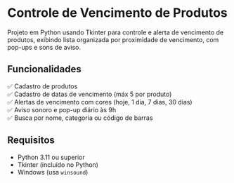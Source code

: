 # Controle de Vencimento de Produtos

Projeto em Python usando Tkinter para controle e alerta de vencimento de produtos, exibindo lista organizada por proximidade de vencimento, com pop-ups e sons de aviso.

## Funcionalidades
✅ Cadastro de produtos  
✅ Cadastro de datas de vencimento (máx 5 por produto)  
✅ Alertas de vencimento com cores (hoje, 1 dia, 7 dias, 30 dias)  
✅ Aviso sonoro e pop-up diário às 9h  
✅ Busca por nome, categoria ou código de barras

## Requisitos
- Python 3.11 ou superior
- Tkinter (incluído no Python)
- Windows (usa `winsound`)
